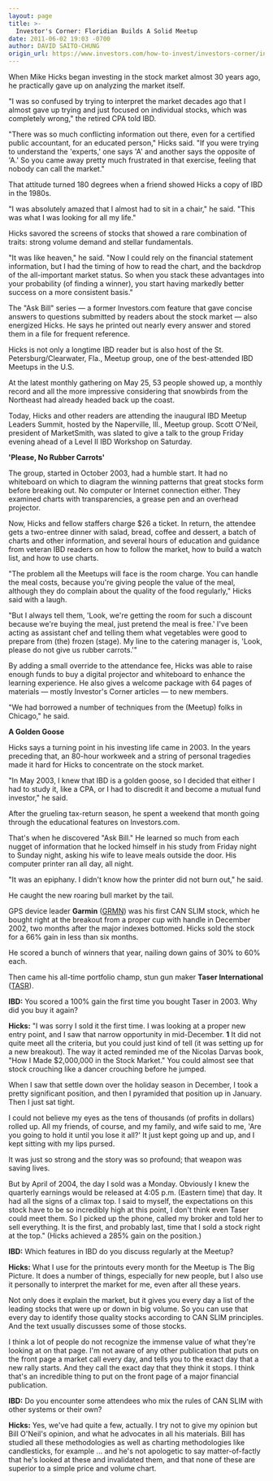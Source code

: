 ```yaml
---
layout: page
title: >-
  Investor's Corner: Floridian Builds A Solid Meetup
date: 2011-06-02 19:03 -0700
author: DAVID SAITO-CHUNG
origin_url: https://www.investors.com/how-to-invest/investors-corner/investors-corner-floridian-builds-a-solid-meetup
---
```





  



When Mike Hicks began investing in the stock market almost 30 years ago, he practically gave up on analyzing the market itself.

  

"I was so confused by trying to interpret the market decades ago that I almost gave up trying and just focused on individual stocks, which was completely wrong," the retired CPA told IBD.

  

"There was so much conflicting information out there, even for a certified public accountant, for an educated person," Hicks said. "If you were trying to understand the 'experts,' one says 'A' and another says the opposite of 'A.' So you came away pretty much frustrated in that exercise, feeling that nobody can call the market."

  

That attitude turned 180 degrees when a friend showed Hicks a copy of IBD in the 1980s.

  

"I was absolutely amazed that I almost had to sit in a chair," he said. "This was what I was looking for all my life."

  

Hicks savored the screens of stocks that showed a rare combination of traits: strong volume demand and stellar fundamentals.

  

"It was like heaven," he said. "Now I could rely on the financial statement information, but I had the timing of how to read the chart, and the backdrop of the all-important market status. So when you stack these advantages into your probability (of finding a winner), you start having markedly better success on a more consistent basis."

  

The "Ask Bill" series — a former Investors.com feature that gave concise answers to questions submitted by readers about the stock market — also energized Hicks. He says he printed out nearly every answer and stored them in a file for frequent reference.

  

Hicks is not only a longtime IBD reader but is also host of the St. Petersburg/Clearwater, Fla., Meetup group, one of the best-attended IBD Meetups in the U.S.

  

At the latest monthly gathering on May 25, 53 people showed up, a monthly record and all the more impressive considering that snowbirds from the Northeast had already headed back up the coast.

  

Today, Hicks and other readers are attending the inaugural IBD Meetup Leaders Summit, hosted by the Naperville, Ill., Meetup group. Scott O'Neil, president of MarketSmith, was slated to give a talk to the group Friday evening ahead of a Level II IBD Workshop on Saturday.

  

**'Please, No Rubber Carrots'**

  

The group, started in October 2003, had a humble start. It had no whiteboard on which to diagram the winning patterns that great stocks form before breaking out. No computer or Internet connection either. They examined charts with transparencies, a grease pen and an overhead projector.

  

Now, Hicks and fellow staffers charge \$26 a ticket. In return, the attendee gets a two-entree dinner with salad, bread, coffee and dessert, a batch of charts and other information, and several hours of education and guidance from veteran IBD readers on how to follow the market, how to build a watch list, and how to use charts.

  

"The problem all the Meetups will face is the room charge. You can handle the meal costs, because you're giving people the value of the meal, although they do complain about the quality of the food regularly," Hicks said with a laugh.

  

"But I always tell them, 'Look, we're getting the room for such a discount because we're buying the meal, just pretend the meal is free.' I've been acting as assistant chef and telling them what vegetables were good to prepare from (the) frozen (stage). My line to the catering manager is, 'Look, please do not give us rubber carrots.'"

  

By adding a small override to the attendance fee, Hicks was able to raise enough funds to buy a digital projector and whiteboard to enhance the learning experience. He also gives a welcome package with 64 pages of materials — mostly Investor's Corner articles — to new members.

  

"We had borrowed a number of techniques from the (Meetup) folks in Chicago," he said.

  

**A Golden Goose**

  

Hicks says a turning point in his investing life came in 2003. In the years preceding that, an 80-hour workweek and a string of personal tragedies made it hard for Hicks to concentrate on the stock market.

  

"In May 2003, I knew that IBD is a golden goose, so I decided that either I had to study it, like a CPA, or I had to discredit it and become a mutual fund investor," he said.

  

After the grueling tax-return season, he spent a weekend that month going through the educational features on Investors.com.

  

That's when he discovered "Ask Bill." He learned so much from each nugget of information that he locked himself in his study from Friday night to Sunday night, asking his wife to leave meals outside the door. His computer printer ran all day, all night.

  

"It was an epiphany. I didn't know how the printer did not burn out," he said.

  

He caught the new roaring bull market by the tail.

  

GPS device leader **Garmin** ([GRMN](https://research.investors.com/quote.aspx?symbol=GRMN)) was his first CAN SLIM stock, which he bought right at the breakout from a proper cup with handle in December 2002, two months after the major indexes bottomed. Hicks sold the stock for a 66% gain in less than six months.

  

He scored a bunch of winners that year, nailing down gains of 30% to 60% each.

  

Then came his all-time portfolio champ, stun gun maker **Taser International** ([TASR](https://research.investors.com/quote.aspx?symbol=TASR)).

  

**IBD:** You scored a 100% gain the first time you bought Taser in 2003. Why did you buy it again?

  

**Hicks:** "I was sorry I sold it the first time. I was looking at a proper new entry point, and I saw that narrow opportunity in mid-December. **1** It did not quite meet all the criteria, but you could just kind of tell (it was setting up for a new breakout). The way it acted reminded me of the Nicolas Darvas book, "How I Made \$2,000,000 in the Stock Market." You could almost see that stock crouching like a dancer crouching before he jumped.

  

When I saw that settle down over the holiday season in December, I took a pretty significant position, and then I pyramided that position up in January. Then I just sat tight.

  

I could not believe my eyes as the tens of thousands (of profits in dollars) rolled up. All my friends, of course, and my family, and wife said to me, 'Are you going to hold it until you lose it all?' It just kept going up and up, and I kept sitting with my lips pursed.

  

It was just so strong and the story was so profound; that weapon was saving lives.

  

But by April of 2004, the day I sold was a Monday. Obviously I knew the quarterly earnings would be released at 4:05 p.m. (Eastern time) that day. It had all the signs of a climax top. I said to myself, the expectations on this stock have to be so incredibly high at this point, I don't think even Taser could meet them. So I picked up the phone, called my broker and told her to sell everything. It is the first, and probably last, time that I sold a stock right at the top." (Hicks achieved a 285% gain on the position.)

  

**IBD:** Which features in IBD do you discuss regularly at the Meetup?

  

**Hicks:** What I use for the printouts every month for the Meetup is The Big Picture. It does a number of things, especially for new people, but I also use it personally to interpret the market for me, even after all these years.

  

Not only does it explain the market, but it gives you every day a list of the leading stocks that were up or down in big volume. So you can use that every day to identify those quality stocks according to CAN SLIM principles. And the text usually discusses some of those stocks.

  

I think a lot of people do not recognize the immense value of what they're looking at on that page. I'm not aware of any other publication that puts on the front page a market call every day, and tells you to the exact day that a new rally starts. And they call the exact day that they think it stops. I think that's an incredible thing to put on the front page of a major financial publication.

  

**IBD:** Do you encounter some attendees who mix the rules of CAN SLIM with other systems or their own?

  

**Hicks:** Yes, we've had quite a few, actually. I try not to give my opinion but Bill O'Neil's opinion, and what he advocates in all his materials. Bill has studied all these methodologies as well as charting methodologies like candlesticks, for example ... and he's not apologetic to say matter-of-factly that he's looked at these and invalidated them, and that none of these are superior to a simple price and volume chart.




